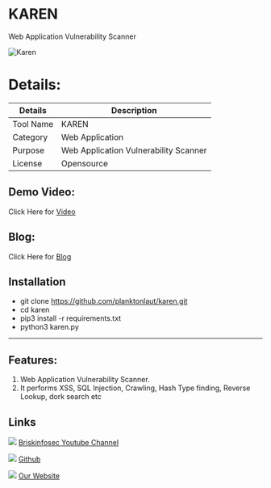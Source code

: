 KAREN
============
Web Application Vulnerability Scanner

![Karen](https://www.briskinfosec.com/assets/tooloftheday/Copy_of_Briskinfosec_TOD_Latest_samples_194.jpg)


Details:
============
|  Details | Description   |
| ------------ | ------------ |
|  Tool Name |  KAREN |
|  Category | Web Application  |
|  Purpose | Web Application Vulnerability Scanner  |
|  License |    Opensource|

Demo Video:
-----------------
Click Here for [Video](https://www.youtube.com/watch?v=GJny7uBuPMs  "Video")


Blog: 
--------------
Click Here for [Blog](https://briskinfosec.com/tooloftheday/toolofthedaydetail/KAREN "Blog")

Installation
----------------

- git clone https://github.com/planktonlaut/karen.git
- cd karen
- pip3 install -r requirements.txt
- python3 karen.py

------------
Features:
----------------

1. Web Application Vulnerability Scanner.
2. It performs XSS, SQL Injection, Crawling, Hash Type finding, Reverse Lookup, dork search etc


Links
----------------

 ![ ](https://img.icons8.com/color/15/000000/youtube-play.png) [Briskinfosec Youtube Channel](https://www.youtube.com/channel/UCcPmqqYETcO_7-6p_uUsF1w "Briskinfosec Youtube Channel")


 ![ ](https://img.icons8.com/glyph-neue/15/000000/github.png) [Github](https://github.com/briskinfosec "Github") 

  ![ ](https://img.icons8.com/ios/15/000000/internet--v2.png) [Our Website](https://www.briskinfosec.com/ "Our Website")
